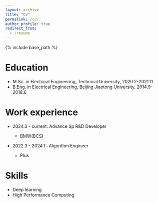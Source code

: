 ```yaml
---
layout: archive
title: "CV"
permalink: /cv/
author_profile: true
redirect_from:
  - /resume
---
```


{% include base_path %}

Education
======
* M.Sc. in Electrical Engineering, Technical University, 2020.2-2021.11
* B.Eng. in Electrical Engineering, Beijing Jiaotong University, 2014.9-2018.6

Work experience
======
* 2024.3 - current: Advance Sp R&D Developer
  * BMW(BCS)

* 2022.3 - 2024.1 : Algorithm Engineer
  * Plus
  
Skills
======
* Deep learning
* High Performance Computing

<!-- Publications
======
  <ul>{% for post in site.publications reversed %}
    {% include archive-single-cv.html %}
  {% endfor %}</ul>
  
Talks
======
  <ul>{% for post in site.talks reversed %}
    {% include archive-single-talk-cv.html  %}
  {% endfor %}</ul>
  
Teaching
======
  <ul>{% for post in site.teaching reversed %}
    {% include archive-single-cv.html %}
  {% endfor %}</ul>
  
Service and leadership
======
* Currently signed in to 43 different slack teams -->
